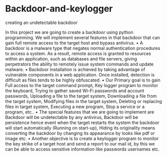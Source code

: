# Backdoor-and-keylogger
creating an undetectable backdoor

In this project we are going to create a backdoor using python
programming. We will implement several features in that backdoor that
can gain full remote access to the target host and bypass antivirus.
• A backdoor is a malware type that negates normal authentication
procedures to access a system. As a result, remote access is granted to
resources within an application, such as databases and file servers,
giving perpetrators the ability to remotely issue system commands and
update malware.
• Backdoor installation is achieved by taking advantage of vulnerable
components in a web application. Once installed, detection is difficult
as files tends to be highly obfuscated.
• Our Primary goal is to gain Full access to the target command prompt,
Key logger program to monitor the keyboard, Trying to gather saved
Wi-Fi passwords and account passwords, Uploading a file to the target
system, Downloading a file from the target system, Modifying files in
the target system, Deleting or replacing files in target system, Executing
a new program, Stop a service or a program, etc..
• The special features that we are going to implement are Backdoor will
be undetectable by any antivirus, Backdoor will be persistence hence
event when the target restarts the system the backdoor will start
automatically (Running on start-up), Hiding its originality means
converting the backdoor by changing its appearance by looks like pdf
or image etc.
• Another objective is to create a keylogger program to monitor the key
strike of a target host and send a report to our mail id, by this we can be
able to access sensitive information like passwords usernames etc.
